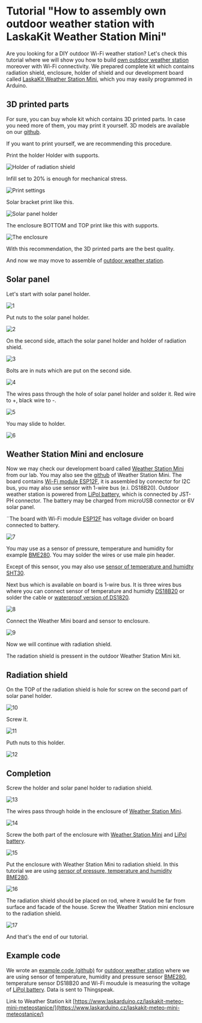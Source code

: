 # Tutorial "How to assembly own outdoor weather station with LaskaKit Weather Station Mini"

Are you looking for a DIY outdoor Wi-Fi weather station? Let's check this tutorial where we will show you how to build [own outdoor weather station](https://www.laskarduino.cz/laskakit-meteo-mini-meteostanice/) moreover with Wi-Fi connectivity. We prepared complete kit which contains radiation shield, enclosure, holder of shield and our development board called  [LaskaKit Weather Station Mini](https://www.laskarduino.cz/laskakit-meteo-mini/), which you may easily programmed in Arduino.

## 3D printed parts
For sure, you can buy whole kit which contains 3D printed parts. In case you need more of them, you may print it yourself. 3D models are available on our [github](https://github.com/LaskaKit/Weather_Station_Mini/tree/main/3D).

If you want to print yourself, we are recommending this procedure.

Print the holder Holder with supports.

![Holder of radiation shield](https://github.com/LaskaKit/Weather_Station_Mini/blob/main/img/18.jpg)

Infill set to 20% is enough for mechanical stress.

![Print settings](https://github.com/LaskaKit/Weather_Station_Mini/blob/main/img/19.jpg)

Solar bracket print like this.

![Solar panel holder](https://github.com/LaskaKit/Weather_Station_Mini/blob/main/img/20.jpg)

The enclosure BOTTOM and TOP print like this with supports.

![The enclosure](https://github.com/LaskaKit/Weather_Station_Mini/blob/main/img/21.jpg)

With this recommendation, the 3D printed parts are the best quality.

And now we may move to assemble of [outdoor weather station](https://www.laskarduino.cz/laskakit-meteo-mini-meteostanice/).

## Solar panel

Let's start with solar panel holder.

![1](https://github.com/LaskaKit/Weather_Station_Mini/blob/main/img/1.jpg)

Put nuts to the solar panel holder.

![2](https://github.com/LaskaKit/Weather_Station_Mini/blob/main/img/2.jpg)

On the second side, attach the solar panel holder and holder of radiation shield.

![3](https://github.com/LaskaKit/Weather_Station_Mini/blob/main/img/3.jpg)

Bolts are in nuts which are put on the second side.

![4](https://github.com/LaskaKit/Weather_Station_Mini/blob/main/img/4.jpg)

The wires pass through the hole of solar panel holder and solder it.
Red wire to +, black wire to -.

![5](https://github.com/LaskaKit/Weather_Station_Mini/blob/main/img/5.jpg)

You may slide to holder.

![6](https://github.com/LaskaKit/Weather_Station_Mini/blob/main/img/6.jpg)

## Weather Station Mini and enclosure

Now we may check our development board called [Weather Station Mini](https://www.laskarduino.cz/laskakit-meteo-mini/) from our lab. You may also see the [github](https://github.com/LaskaKit/Meteo_Mini) of Weather Station Mini.
The board contains [Wi-Fi module ESP12F](https://www.laskarduino.cz/ai-thinker-esp-12f-esp8266-ce-wifi-modul/), it is assembled by connector for I2C bus, you may also use sensor with 1-wire bus (e.i. DS18B20). Outdoor weather station is powered from [LiPol battery](https://www.laskardu0no.cz/baterie-a-akumulatory/), which is connected by JST-PH connector. The battery may be charged from microUSB connector or 6V solar panel.

¨The board with Wi-Fi module [ESP12F](https://www.laskarduino.cz/ai-thinker-esp-12f-esp8266-ce-wifi-modul/) has voltage divider on board connected to battery.

![7](https://github.com/LaskaKit/Weather_Station_Mini/blob/main/img/7.jpg)

You may use as a sensor of pressure, temperature and humidity for example [BME280](https://www.laskarduino.cz/arduino-senzor-tlaku--teploty-a-vlhkosti-bme280/).
You may solder the wires or use male pin header.

Except of this sensor, you may also use [sensor of temperature and humidty SHT30](https://www.laskarduino.cz/senzor-teploty-a-vlhkosti-vzduchu-sht30/).

Next bus which is available on board is 1-wire bus. It is three wires bus where you can connect sensor of temperature and humidty [DS18B20](https://www.laskarduino.cz/dallas-digitalni-cidlo-teploty-ds18b20--to-92/) or solder the cable or [waterproof version of DS1820](https://www.laskarduino.cz/dallas-digitalni-vodotesne-cidlo-teploty-ds18b20-1m/).

![8](https://github.com/LaskaKit/Weather_Station_Mini/blob/main/img/8.jpg)

Connect the Weather Mini board and sensor to enclosure.

![9](https://github.com/LaskaKit/Weather_Station_Mini/blob/main/img/9.jpg)

Now we will continue with radiation shield.

The radation shield is pressent in the outdoor Weather Station Mini kit.

## Radiation shield

On the TOP of the radiation shield is hole for screw on the second part of solar panel holder.

![10](https://github.com/LaskaKit/Weather_Station_Mini/blob/main/img/10.jpg)

Screw it.

![11](https://github.com/LaskaKit/Weather_Station_Mini/blob/main/img/11.jpg)

Puth nuts to this holder.

![12](https://github.com/LaskaKit/Weather_Station_Mini/blob/main/img/12.jpg)

## Completion
Screw the holder and solar panel holder to radiation shield.

![13](https://github.com/LaskaKit/Weather_Station_Mini/blob/main/img/13.jpg)

The wires pass through holde in the enclosure of [Weather Station Mini](https://www.laskarduino.cz/laskakit-meteo-mini/).

![14](https://github.com/LaskaKit/Weather_Station_Mini/blob/main/img/14.jpg)

Screw the both part of the enclosure with [Weather Station Mini](https://www.laskarduino.cz/laskakit-meteo-mini/) and [LiPol battery](https://www.laskarduino.cz/baterie-a-akumulatory/).

![15](https://github.com/LaskaKit/Weather_Station_Mini/blob/main/img/15.jpg)

Put the enclosure with Weather Station Mini to radiation shield. In this tutorial we are using [sensor of pressure, temperature and humidity BME280](https://www.laskarduino.cz/arduino-senzor-tlaku--teploty-a-vlhkosti-bme280/).

![16](https://github.com/LaskaKit/Weather_Station_Mini/blob/main/img/16.jpg)

The radiation shield should be placed on rod, where it would be far from surface and facade of the house. Screw the Weather Station mini enclosure to the radiation shield. 

![17](https://github.com/LaskaKit/Weather_Station_Mini/blob/main/img/17.jpg)

And that's the end of our tutorial.

## Example code

We wrote an [example code (github)](https://github.com/LaskaKit/Weather_Station_Mini) for [outdoor weather station](https://www.laskarduino.cz/laskakit-meteo-mini-meteostanice/) where we are using sensor of temperature, humidity and pressure sensor [BME280](https://www.laskarduino.cz/arduino-senzor-tlaku--teploty-a-vlhkosti-bme280/), temperature sensor DS18B20 and Wi-Fi moudule is measuring the voltage of [LiPol battery](https://www.laskarduino.cz/baterie-a-akumulatory/).
Data is sent to Thingspeak. 

Link to Weather Station kit [https://www.laskarduino.cz/laskakit-meteo-mini-meteostanice/](https://www.laskarduino.cz/laskakit-meteo-mini-meteostanice/)






